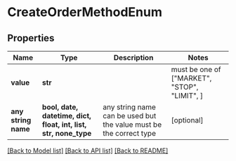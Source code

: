 # CreateOrderMethodEnum


## Properties
Name | Type | Description | Notes
------------ | ------------- | ------------- | -------------
**value** | **str** |  |  must be one of ["MARKET", "STOP", "LIMIT", ]
**any string name** | **bool, date, datetime, dict, float, int, list, str, none_type** | any string name can be used but the value must be the correct type | [optional]

[[Back to Model list]](../README.md#documentation-for-models) [[Back to API list]](../README.md#documentation-for-api-endpoints) [[Back to README]](../README.md)


